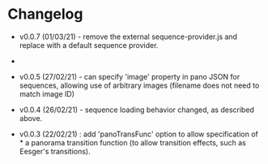 Changelog
=========

- v0.0.7 (01/03/21) - remove the external sequence-provider.js and replace 
 with a default sequence provider.
 *
- v0.0.5 (27/02/21) - can specify 'image' property in pano JSON for sequences,
 allowing use of arbitrary images (filename does not need to match image ID)
 
- v0.0.4 (26/02/21) - sequence loading behavior changed, as described above.

- v0.0.3 (22/02/21) : add 'panoTransFunc' option to allow specification of * a panorama transition function (to allow transition effects, such as Eesger's transitions).
